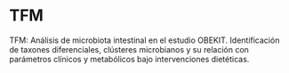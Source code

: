 # TFM
TFM: Análisis de microbiota intestinal en el estudio OBEKIT. Identificación de taxones diferenciales, clústeres microbianos y su relación con parámetros clínicos y metabólicos bajo intervenciones dietéticas.
